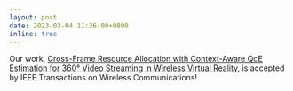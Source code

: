 ```yaml
---
layout: post
date: 2023-03-04 11:36:00+0800
inline: true
---
```


Our work, [Cross-Frame Resource Allocation with Context-Aware QoE Estimation for 360° Video Streaming in Wireless Virtual Reality](https://ieeexplore.ieee.org/document/10077518), is accepted by IEEE Transactions on Wireless Communications!

